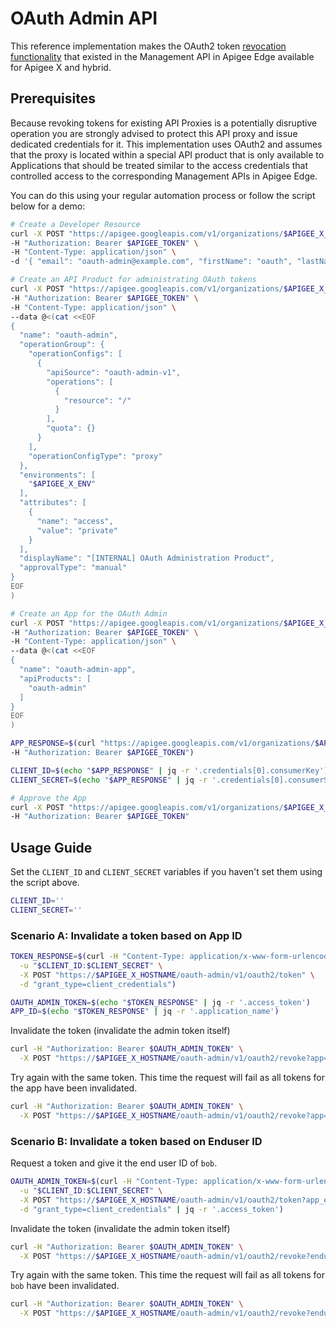 # OAuth Admin API

This reference implementation makes the OAuth2 token [revocation functionality](https://apidocs.apigee.com/docs/oauth-20-access-tokens/1/routes/organizations/%7Borg_name%7D/oauth2/revoke/post)
that existed in the Management API in Apigee Edge available for  Apigee X and
hybrid.

## Prerequisites

Because revoking tokens for existing API Proxies is a potentially disruptive
operation you are strongly advised to protect this API proxy and issue
dedicated credentials for it. This implementation uses OAuth2 and assumes
that the proxy is located within a special API product that is only
available to Applications that should be treated similar to the access
credentials that controlled access to the corresponding Management APIs in
Apigee Edge.

You can do this using your regular automation process or follow the script
below for a demo:

```sh
# Create a Developer Resource
curl -X POST "https://apigee.googleapis.com/v1/organizations/$APIGEE_X_ORG/developers" \
-H "Authorization: Bearer $APIGEE_TOKEN" \
-H "Content-Type: application/json" \
-d '{ "email": "oauth-admin@example.com", "firstName": "oauth", "lastName": "admin", "userName": "oauthadmin" }'

# Create an API Product for administrating OAuth tokens
curl -X POST "https://apigee.googleapis.com/v1/organizations/$APIGEE_X_ORG/apiproducts" \
-H "Authorization: Bearer $APIGEE_TOKEN" \
-H "Content-Type: application/json" \
--data @<(cat <<EOF
{
  "name": "oauth-admin",
  "operationGroup": {
    "operationConfigs": [
      {
        "apiSource": "oauth-admin-v1",
        "operations": [
          {
            "resource": "/"
          }
        ],
        "quota": {}
      }
    ],
    "operationConfigType": "proxy"
  },
  "environments": [
    "$APIGEE_X_ENV"
  ],
  "attributes": [
    {
      "name": "access",
      "value": "private"
    }
  ],
  "displayName": "[INTERNAL] OAuth Administration Product",
  "approvalType": "manual"
}
EOF
)

# Create an App for the OAuth Admin
curl -X POST "https://apigee.googleapis.com/v1/organizations/$APIGEE_X_ORG/developers/oauth-admin@example.com/apps" \
-H "Authorization: Bearer $APIGEE_TOKEN" \
-H "Content-Type: application/json" \
--data @<(cat <<EOF
{
  "name": "oauth-admin-app",
  "apiProducts": [
    "oauth-admin"
  ]
}
EOF
)

APP_RESPONSE=$(curl "https://apigee.googleapis.com/v1/organizations/$APIGEE_X_ORG/developers/oauth-admin@example.com/apps/oauth-admin-app" \
-H "Authorization: Bearer $APIGEE_TOKEN")

CLIENT_ID=$(echo "$APP_RESPONSE" | jq -r '.credentials[0].consumerKey')
CLIENT_SECRET=$(echo "$APP_RESPONSE" | jq -r '.credentials[0].consumerSecret')

# Approve the App
curl -X POST "https://apigee.googleapis.com/v1/organizations/$APIGEE_X_ORG/developers/oauth-admin@example.com/apps/oauth-admin-app/keys/$CLIENT_ID/apiproducts/oauth-admin?action=approve" \
-H "Authorization: Bearer $APIGEE_TOKEN"

```

## Usage Guide

Set the `CLIENT_ID` and `CLIENT_SECRET` variables if you haven't set them using
the script above.

```sh
CLIENT_ID=''
CLIENT_SECRET=''
```

### Scenario A: Invalidate a token based on App ID

```sh
TOKEN_RESPONSE=$(curl -H "Content-Type: application/x-www-form-urlencoded" \
  -u "$CLIENT_ID:$CLIENT_SECRET" \
  -X POST "https://$APIGEE_X_HOSTNAME/oauth-admin/v1/oauth2/token" \
  -d "grant_type=client_credentials")

OAUTH_ADMIN_TOKEN=$(echo "$TOKEN_RESPONSE" | jq -r '.access_token')
APP_ID=$(echo "$TOKEN_RESPONSE" | jq -r '.application_name')
```

Invalidate the token (invalidate the admin token itself)

```sh
curl -H "Authorization: Bearer $OAUTH_ADMIN_TOKEN" \
  -X POST "https://$APIGEE_X_HOSTNAME/oauth-admin/v1/oauth2/revoke?app=$APP_ID" -v
```

Try again with the same token. This time the request will fail as all tokens
for the app have been invalidated.

```sh
curl -H "Authorization: Bearer $OAUTH_ADMIN_TOKEN" \
  -X POST "https://$APIGEE_X_HOSTNAME/oauth-admin/v1/oauth2/revoke?app=$APP_ID" -v
```


### Scenario B: Invalidate a token based on Enduser ID

Request a token and give it the end user ID of `bob`.

```sh
OAUTH_ADMIN_TOKEN=$(curl -H "Content-Type: application/x-www-form-urlencoded" \
  -u "$CLIENT_ID:$CLIENT_SECRET" \
  -X POST "https://$APIGEE_X_HOSTNAME/oauth-admin/v1/oauth2/token?app_enduser=bob" \
  -d "grant_type=client_credentials" | jq -r '.access_token')
```

Invalidate the token (invalidate the admin token itself)

```sh
curl -H "Authorization: Bearer $OAUTH_ADMIN_TOKEN" \
  -X POST "https://$APIGEE_X_HOSTNAME/oauth-admin/v1/oauth2/revoke?enduser=bob"
```

Try again with the same token. This time the request will fail as all tokens
for `bob` have been invalidated.

```sh
curl -H "Authorization: Bearer $OAUTH_ADMIN_TOKEN" \
  -X POST "https://$APIGEE_X_HOSTNAME/oauth-admin/v1/oauth2/revoke?enduser=bob"
```
